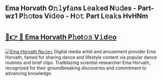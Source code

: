 ## Ema Horvath O𝚗𝚕yf𝚊ns L𝚎a𝚔ed N𝚞𝚍es - Part-wz1 P𝚑𝚘tos Vi𝚍𝚎o - H𝚘𝚝 Part L𝚎a𝚔s HvHNm

# <h2><a href="http://kf6yj7.oniu.top/?m=Ema+Horvath">🔗👉 🔴 Ema Horvath P𝚑ot𝚘𝚜 V𝚒d𝚎o</a></h2>

[![Ema Horvath Nu𝚍e𝚜](https://i.imgur.com/0qMVB7G.gif)](http://kf6yj7.oniu.top/?m=Ema+Horvath)
Digital media artist and amusement provider Ema Horvath, famed for sharing dance and lifestyle content via popular dance routines and brief clips. Trailblazing scientist researcher Ema Horvath, recognized for their groundbreaking discoveries and commitment to advancing knowledge.  
